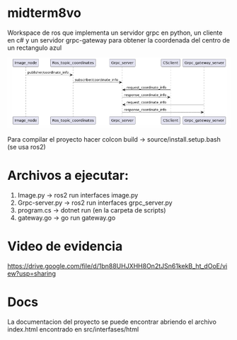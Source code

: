 # midterm8vo

Workspace de ros que implementa un servidor grpc en python, un cliente en c# y un servidor grpc-gateway para obtener la coordenada del centro de un rectangulo azul

![Alt text](plant.png)

Para compilar el proyecto hacer colcon build -> source/install.setup.bash (se usa ros2)

# Archivos a ejecutar:
1) Image.py -> ros2 run interfaces image.py
2) Grpc-server.py -> ros2 run interfaces grpc_server.py
3) program.cs -> dotnet run (en la carpeta de scripts)
4) gateway.go -> go run gateway.go

# Video de evidencia 

https://drive.google.com/file/d/1bn88UHJXHH8On2tJSn61kekB_ht_dOoE/view?usp=sharing


# Docs
La documentacion del proyecto se puede encontrar abriendo el archivo index.html encontrado en src/interfases/html

